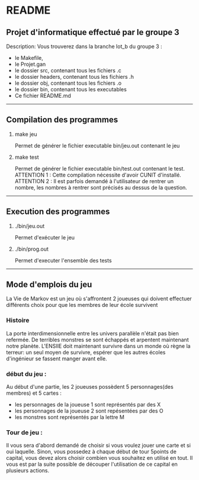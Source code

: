 # README

## Projet d'informatique effectué par le groupe 3

Description: Vous trouverez dans la branche lot_b du groupe 3 :

- le Makefile,
- le Projet.gan
- le dossier src, contenant tous les fichiers .c
- le dossier headers, contenant tous les fichiers .h
- le dossier obj, contenant tous les fichiers .o
- le dossier bin, contenant tous les executables
- Ce fichier README.md

---

## Compilation des programmes

1. make jeu

   Permet de générer le fichier executable bin/jeu.out contenant le jeu

2. make test

   Permet de générer le fichier executable bin/test.out contenant le test.
   ATTENTION 1 : Cette compilation nécessite d'avoir CUNIT d'installé.
   ATTENTION 2 : Il est parfois demandé à l'utilisateur de rentrer un nombre, les nombres à rentrer sont précisés au dessus de la question.

---

## Execution des programmes

1. ./bin/jeu.out

   Permet d'exécuter le jeu

2. ./bin/prog.out

   Permet d'executer l'ensemble des tests

---

## Mode d'emplois du jeu

La Vie de Markov est un jeu où s'affrontent 2 joueuses qui doivent effectuer différents choix pour
que les membres de leur école survivent

### Histoire

La porte interdimensionnelle entre les univers parallèle n'était pas bien refermée. De terribles monstres se sont échappés et arpentent maintenant notre planète. L'ENSIIE doit maintenant survivre dans un monde où règne la terreur: un seul moyen de survivre, espérer que les autres écoles d'ingénieur se fassent manger avant elle.

### début du jeu :

Au début d'une partie, les 2 joueuses possèdent 5 personnages(des membres) et 5 cartes :

- les personnages de la joueuse 1 sont représentés par des X
- les personnages de la joueuse 2 sont repésentées par des O
- les monstres sont représentés par la lettre M

### Tour de jeu :

Il vous sera d'abord demandé de choisir si vous voulez jouer une carte et si oui laquelle. Sinon, vous possedez à chaque début de tour 5points de capital, vous devez alors choisir combien vous souhaitez en utilisé en tout. Il vous est par la suite possible de découper l'utilisation de ce capital en plusieurs actions.

